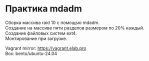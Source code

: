 <h1>Практика mdadm</h1>
<p>
Сборка массива raid 10 с помощью mdadm.<br>
Создание на массиве пяти разделов размером по 20% каждый.<br>
Создание файловых систем ext4.<br>  
Монтирование при загрузке.<br>
</p>

Vagrant mirror: https://vagrant.elab.pro<br>
Box: bento/ubuntu-24.04<br>
